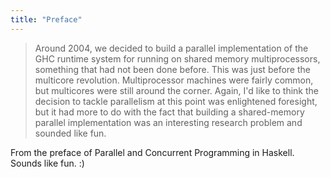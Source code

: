 ```yaml
---
title: "Preface"
---
```


> Around 2004, we decided to build a parallel implementation of the GHC
runtime system for running on shared memory multiprocessors, something that
had not been done before. This was just before the multicore revolution.
Multiprocessor machines were fairly common, but multicores were still around
the corner. Again, I'd like to think the decision to tackle parallelism at
this point was enlightened foresight, but it had more to do with the fact that
building a shared-memory parallel implementation was an interesting research
problem and sounded like fun.

From the preface of Parallel and Concurrent Programming in Haskell. Sounds
like fun. :)

